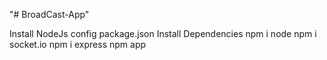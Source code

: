 "# BroadCast-App" 

Install NodeJs
config package.json
Install Dependencies
npm i node
npm i socket.io
npm i express
npm app
